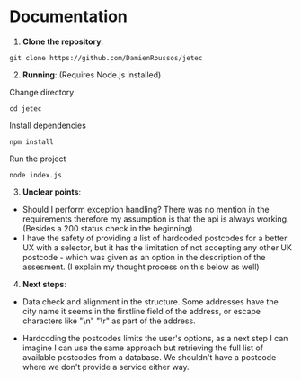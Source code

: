 # Documentation

1. **Clone the repository**:

```
git clone https://github.com/DamienRoussos/jetec
```

2. **Running**:  (Requires Node.js installed)

Change directory
```
cd jetec
```

Install dependencies
```
npm install
```

Run the project
```
node index.js
```

3. **Unclear points**:
- Should I perform exception handling? There was no mention in the requirements therefore my assumption is that the api is always working. (Besides a 200 status check in the beginning). 
- I have the safety of providing a list of hardcoded postcodes for a better UX with a selector, but it has the limitation of not accepting any other UK postcode - which was given as an option in the description of the assesment. (I explain my thought process on this below as well)

4. **Next steps**:
- Data check and alignment in the structure. Some addresses have the city name it seems in the firstline field of the address, or escape characters like "\n" "\r" as part of the address.

- Hardcoding the postcodes limits the user's options, as a next step I can imagine I can use the same approach but retrieving the full list of available postcodes from a database. We shouldn't have a postcode where we don't provide a service either way.
